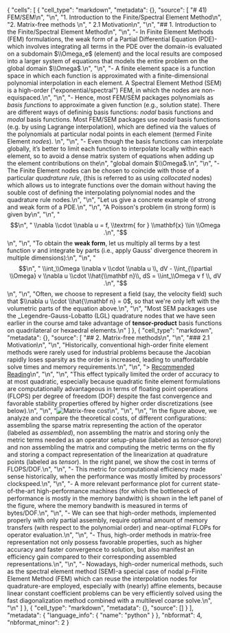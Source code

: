 {
 "cells": [
  {
   "cell_type": "markdown",
   "metadata": {},
   "source": [
    "# 41) FEM/SEM\n",
    "\n",
    "1. Introduction to the Finite/Spectral Element Method\n",
    "2. Matrix-free methods  \n",
    "  2.1 Motivation\n",
    "\n",
    "## 1. Introduction to the Finite/Spectral Element Method\n",
    "\n",
    "- In Finite Element Methods (FEM) formulations, the weak form of a Partial Differential Equation (PDE)-which involves integrating all terms in the PDE over the domain-is evaluated on a subdomain $\\Omega_e$ (element) and the local results are composed into a larger system of equations that models the entire problem on the global domain $\\Omega$.\n",
    "\n",
    "- A finite element space is a function space in which each function is approximated with a finite-dimensional polynomial interpolation in each element. A Spectral Element Method (SEM) is a high-order (\"exponential/spectral\") FEM, in which the nodes are non-equispaced.\n",
    "\n",
    "- Hence, most FEM/SEM packages polynomials as _basis functions_ to approximate a given function (e.g., solution state). There are different ways of defininig basis functions: _nodal_ basis functions and _modal_ basis functions. Most FEM/SEM packages use _nodal_ basis functions (e.g. by using Lagrange interpolation), which are defined via the values of the polynomials at particular nodal points in each element (termed Finite Element *nodes*). \n",
    "\n",
    "- Even though the basis functions can interpolate globally, it’s better to limit each function to interpolate locally within each element, so to avoid a dense matrix system of equations when adding up the element contributions on the\n",
    "global domain $\\Omega$.\n",
    "\n",
    "- The Finite Element nodes can be chosen to coincide with those of a particular *quadrature rule*, (this is referred to as using _collocated_ nodes) which allows us to integrate functions over the domain without having the souble cost of defining the interpolating polynomial nodes and the quadrature rule nodes.\n",
    "\n",
    "Let us give a concrete example of strong and weak form of a PDE.\n",
    "\n",
    "A Poisson's problem (in strong form) is given by\n",
    "\n",
    "$$\n",
    "   \\nabla \\cdot \\nabla u = f, \\textrm{ for  } \\mathbf{x} \\in \\Omega .\n",
    "$$\n",
    "\n",
    "To obtain the **weak form**, let us multiply all terms by a test function $v$ and integrate by parts (i.e., apply Gauss' divergence theorem in multiple dimensions):\n",
    "\n",
    "$$\n",
    "   \\int_\\Omega \\nabla v \\cdot \\nabla u \\, dV - \\int_{\\partial \\Omega} v \\nabla u \\cdot \\hat{\\mathbf n}\\, dS = \\int_\\Omega  v f \\, dV .\n",
    "$$\n",
    "\n",
    "Often, we choose to represent a field (say, the velocity field) such that $\\nabla u \\cdot \\hat{\\mathbf n} = 0$, so that we're only left with the volumetric parts of the equation above.\n",
    "\n",
    "Most SEM packages use the _Legendre-Gauss-Lobatto (LGL) quadrature nodes that we have seen earlier in the course amd take advantage of **tensor-product** basis functions on quadrilateral or hexaedral elements.\n"
   ]
  },
  {
   "cell_type": "markdown",
   "metadata": {},
   "source": [
    "## 2. Matrix-free methods\n",
    "\n",
    "### 2.1 Motivation\n",
    "\n",
    "Historically, conventional high-order finite element methods were rarely used for industrial problems because the Jacobian rapidly loses sparsity as the order is increased, leading to unaffordable solve times and memory requirements.\n",
    "\n",
    "> [Recommended Reading](https://link.springer.com/article/10.1007/s10915-010-9396-8)\n",
    "\n",
    "\n",
    "This effect typically limited the order of accuracy to at most quadratic, especially because quadratic finite element formulations are computationally advantageous in terms of floating point operations (FLOPS) per degree of freedom (DOF) despite the fast convergence and favorable stability properties offered by higher order discretizations (see below).\n",
    "\n",
    "![Matrix-free cost](../img/MatrixFreePerfPlot.PNG)\n",
    "\n",
    "\n",
    "In the figure above, we analyze and compare the theoretical costs, of different configurations: assembling the sparse matrix representing the action of the operator (labeled as *assembled*), non assembling the matrix and storing only the metric terms needed as an operator setup-phase (labeled as *tensor-qstore*) and non assembling  the matrix and computing the metric terms on the fly and storing a compact representation of the linearization at quadrature points (labeled as *tensor*). In the right panel, we show the cost in terms of FLOPS/DOF.\n",
    "\n",
    "- This metric for computational efficiency made sense historically, when the performance was mostly limited by processors' clockspeed.\n",
    "\n",
    "- A more relevant performance plot for current state-of-the-art high-performance machines (for which the bottleneck of performance is mostly in the memory bandwith) is shown in the left panel of the figure, where the memory bandwith is measured in terms of bytes/DOF.\n",
    "\n",
    "- We can see that high-order methods, implemented properly with only partial assembly, require optimal amount of memory transfers (with respect to the polynomial order) and near-optimal FLOPs for operator evaluation.\n",
    "\n",
    "- Thus, high-order methods in matrix-free representation not only possess favorable properties, such as higher accuracy and faster convergence to solution, but also manifest an efficiency gain compared to their corresponding assembled representations.\n",
    "\n",
    "- Nowadays, high-order numerical methods, such as the spectral element method (SEM)-a special case of nodal p-Finite Element Method (FEM) which can reuse the interpolation nodes for quadrature-are employed, especially with (nearly) affine elements, because linear constant coefficient problems can be very efficiently solved using the fast diagonalization method combined with a multilevel coarse solve.\n",
    "\n"
   ]
  },
  {
   "cell_type": "markdown",
   "metadata": {},
   "source": []
  }
 ],
 "metadata": {
  "language_info": {
   "name": "python"
  }
 },
 "nbformat": 4,
 "nbformat_minor": 2
}
